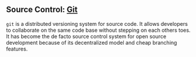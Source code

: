 ## Source Control: [Git](http://git-scm.com/)

`git` is a distributed versioning system for source code.  It allows developers
to collaborate on the same code base without stepping on each others toes.  It
has become the de facto source control system for open source development
because of its decentralized model and cheap branching features.
